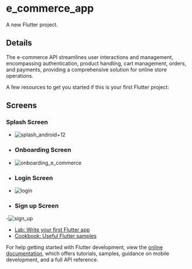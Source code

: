 # e_commerce_app 

A new Flutter project.

## Details

The e-commerce API streamlines user interactions and management, encompassing authentication, product handling, cart management, orders, and payments, providing a comprehensive solution for online store operations.

A few resources to get you started if this is your first Flutter project:
## Screens
### Splash Screen
- ![splash_android+12](https://github.com/s4r4h4mdy0x01/e-commerce_app/assets/113318264/18692a2f-99b0-4daa-ba6c-aa8e34b94ce9)
- ### Onboarding Screen
- ![onboarding_e_commerce](https://github.com/s4r4h4mdy0x01/e-commerce_app/assets/113318264/a53cca13-38ea-4040-8316-c002679fe425)
- ### Login Screen
- ![login](https://github.com/s4r4h4mdy0x01/e-commerce_app/assets/113318264/4d85e7c9-6956-4e44-91ee-e67aa5290cfb)
- ### Sign up Screen
-![sign_up](https://github.com/s4r4h4mdy0x01/e-commerce_app/assets/113318264/c6d6ff68-5a00-48a9-941f-c6f50a026040)


- [Lab: Write your first Flutter app](https://docs.flutter.dev/get-started/codelab)
- [Cookbook: Useful Flutter samples](https://docs.flutter.dev/cookbook)

For help getting started with Flutter development, view the
[online documentation](https://docs.flutter.dev/), which offers tutorials,
samples, guidance on mobile development, and a full API reference.

